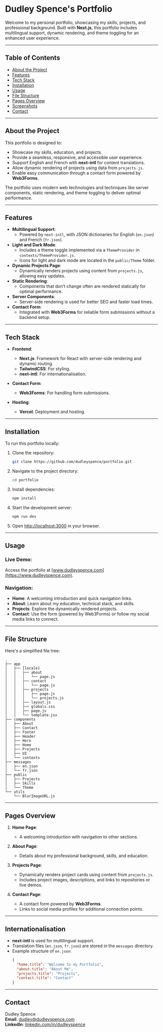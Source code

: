# **Dudley Spence's Portfolio**

Welcome to my personal portfolio, showcasing my skills, projects, and professional background. Built with **Next.js**, this portfolio includes multilingual support, dynamic rendering, and theme toggling for an enhanced user experience.

---

## **Table of Contents**

- [About the Project](#about-the-project)
- [Features](#features)
- [Tech Stack](#tech-stack)
- [Installation](#installation)
- [Usage](#usage)
- [File Structure](#file-structure)
- [Pages Overview](#pages-overview)
- [Screenshots](#screenshots)
- [Contact](#contact)

---

## **About the Project**

This portfolio is designed to:
- Showcase my skills, education, and projects.
- Provide a seamless, responsive, and accessible user experience.
- Support English and French with **next-intl** for content translations.
- Allow dynamic rendering of projects using data from `projects.js`.
- Enable easy communication through a contact form powered by **Web3Forms**.

The portfolio uses modern web technologies and techniques like server components, static rendering, and theme toggling to deliver optimal performance.

---

## **Features**

- **Multilingual Support**:
  - Powered by `next-intl`, with JSON dictionaries for English (`en.json`) and French (`fr.json`).
- **Light and Dark Mode**:
  - Includes a theme toggle implemented via a `ThemeProvider` in `contexts/ThemeProvider.js`.
  - Icons for light and dark mode are located in the `public/Theme` folder.
- **Dynamic Projects Page**:
  - Dynamically renders projects using content from `projects.js`, allowing easy updates.
- **Static Rendering**:
  - Components that don’t change often are rendered statically for optimal performance.
- **Server Components**:
  - Server-side rendering is used for better SEO and faster load times.
- **Contact Form**:
  - Integrated with **Web3Forms** for reliable form submissions without a backend setup.

---

## **Tech Stack**

- **Frontend**:
  - **Next.js**: Framework for React with server-side rendering and dynamic routing.
  - **TailwindCSS**: For styling.
  - **next-intl**: For internationalisation.

- **Contact Form**:
  - **Web3Forms**: For handling form submissions.

- **Hosting**:
  - **Vercel**: Deployment and hosting.

---

## **Installation**

To run this portfolio locally:

1. Clone the repository:
   ```bash
   git clone https://github.com/dudleyspence/portfolio.git
   ```

2. Navigate to the project directory:
   ```bash
   cd portfolio
   ```

3. Install dependencies:
   ```bash
   npm install
   ```

4. Start the development server:
   ```bash
   npm run dev
   ```

5. Open [http://localhost:3000](http://localhost:3000) in your browser.

---

## **Usage**

### Live Demo:
Access the portfolio at [www.dudleyspence.com](https://www.dudleyspence.com).

### Navigation:
- **Home**: A welcoming introduction and quick navigation links.
- **About**: Learn about my education, technical stack, and skills.
- **Projects**: Explore the dynamically rendered projects.
- **Contact**: Use the form (powered by Web3Forms) or follow my social media links to connect.

---

## **File Structure**

Here's a simplified file tree:

```
.
├── app
│   ├── [locale]
│   │   ├── about
│   │   │   └── page.js
│   │   ├── contact
│   │   │   └── page.js
│   │   ├── projects
│   │   │   ├── page.js
│   │   │   └── projects.js
│   │   ├── layout.js
│   │   ├── globals.css
│   │   ├── page.js
│   │   └── template.jsx
├── components
│   ├── About
│   ├── Contact
│   ├── Footer
│   ├── Header
│   ├── Hero
│   ├── Home
│   ├── Projects
│   ├── UI
│   └── contexts
├── messages
│   ├── en.json
│   └── fr.json
├── public
│   ├── Projects
│   ├── Skills
│   └── Theme
└── utils
    └── BlurImageURL.js
```

---

## **Pages Overview**

1. **Home Page**:
   - A welcoming introduction with navigation to other sections.

2. **About Page**:
   - Details about my professional background, skills, and education.

3. **Projects Page**:
   - Dynamically renders project cards using content from `projects.js`.
   - Includes project images, descriptions, and links to repositories or live demos.

4. **Contact Page**:
   - A contact form powered by **Web3Forms**.
   - Links to social media profiles for additional connection points.

---

## **Internationalisation**

- **next-intl** is used for multilingual support.
- Translation files (`en.json`, `fr.json`) are stored in the `messages` directory.
- Example structure of `en.json`:
  ```json
  {
    "home.title": "Welcome to my Portfolio",
    "about.title": "About Me",
    "projects.title": "Projects",
    "contact.title": "Contact"
  }
  ```

---

## **Contact**

Dudley Spence  
**Email**: [dudley@dudleyspence.com](mailto:dudley@dudleyspence.com)  
**LinkedIn**: [linkedin.com/in/dudleyspence](https://linkedin.com/in/dudleyspence)  

